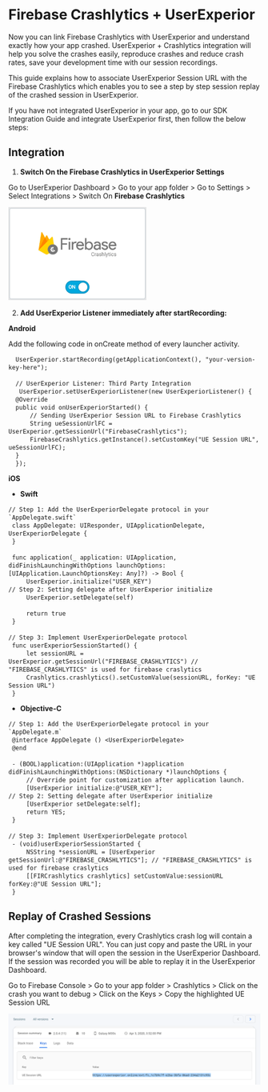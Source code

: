 # Firebase Crashlytics + UserExperior

Now you can link Firebase Crashlytics with UserExperior and understand exactly how your app crashed. UserExperior + Crashlytics integration will help you solve the crashes easily, reproduce crashes and reduce crash rates, save your development time with our session recordings.

This guide explains how to associate UserExperior Session URL with the Firebase Crashlytics which enables you to see a step by step session replay of the crashed session in UserExperior.

If you have not integrated UserExperior in your app, go to our SDK Integration Guide and integrate UserExperior first, then follow the below steps:

## Integration

1. **Switch On the Firebase Crashlytics in UserExperior Settings**

  Go to UserExperior Dashboard > Go to your app folder > Go to Settings > Select Integrations > Switch On **Firebase Crashlytics**
  
  ![Firebase Crashlytics Switch](_media/firebase-crashlytics-android/firebase-crashlytics-switch.png)

2. **Add UserExperior Listener immediately after startRecording:**

  **Android**
  
  Add the following code in onCreate method of every launcher activity.

  ```
    UserExperior.startRecording(getApplicationContext(), "your-version-key-here");
      
    // UserExperior Listener: Third Party Integration
     UserExperior.setUserExperiorListener(new UserExperiorListener() {
    @Override
    public void onUserExperiorStarted() {
        // Sending UserExperior Session URL to Firebase Crashlytics
        String ueSessionUrlFC = UserExperior.getSessionUrl("FirebaseCrashlytics");
        FirebaseCrashlytics.getInstance().setCustomKey("UE Session URL", ueSessionUrlFC);
    }
    });
  ```
  
  **iOS**
  
  * **Swift**
   ```
// Step 1: Add the UserExperiorDelegate protocol in your `AppDelegate.swift`
    class AppDelegate: UIResponder, UIApplicationDelegate, UserExperiorDelegate {
    }
    
    func application(_ application: UIApplication, didFinishLaunchingWithOptions launchOptions: [UIApplication.LaunchOptionsKey: Any]?) -> Bool {
        UserExperior.initialize("USER_KEY")
// Step 2: Setting delegate after UserExperior initialize
        UserExperior.setDelegate(self)

        return true
    }

// Step 3: Implement UserExperiorDelegate protocol
    func userExperiorSessionStarted() {
        let sessionURL = UserExperior.getSessionUrl("FIREBASE_CRASHLYTICS") // "FIREBASE_CRASHLYTICS" is used for firebase craslytics
        Crashlytics.crashlytics().setCustomValue(sessionURL, forKey: "UE Session URL")
    }
  ```

  * **Objective-C**
   ```
// Step 1: Add the UserExperiorDelegate protocol in your `AppDelegate.m`
    @interface AppDelegate () <UserExperiorDelegate>
    @end
    
    - (BOOL)application:(UIApplication *)application didFinishLaunchingWithOptions:(NSDictionary *)launchOptions {
        // Override point for customization after application launch.
        [UserExperior initialize:@"USER_KEY"];
// Step 2: Setting delegate after UserExperior initialize
        [UserExperior setDelegate:self];
        return YES;
    }

// Step 3: Implement UserExperiorDelegate protocol
    - (void)userExperiorSessionStarted {
        NSString *sessionURL = [UserExperior getSessionUrl:@"FIREBASE_CRASHLYTICS"]; // "FIREBASE_CRASHLYTICS" is used for firebase craslytics
        [[FIRCrashlytics crashlytics] setCustomValue:sessionURL forKey:@"UE Session URL"];
    }
  ```
  
## Replay of Crashed Sessions
 
After completing the integration, every Crashlytics crash log will contain a key called "UE Session URL". You can just copy and paste the URL in your browser's window that will open the session in the UserExperior Dashboard. If the session was recorded you will be able to replay it in the UserExperior Dashboard.

Go to Firebase Console > Go to your app folder > Crashlytics > Click on the crash you want to debug > Click on the Keys > Copy the highlighted UE Session URL

![Firebase Crashlytics Switch](_media/firebase-crashlytics-android/firebase-crashlytics-ue-session-url.png)
